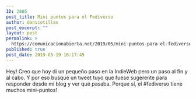 ```yaml
---
ID: 2805
post_title: Mini puntos para el Fediverso
author: danicotillas
post_excerpt: ""
layout: post
permalink: >
  https://comunicacionabierta.net/2019/05/mini-puntos-para-el-fediverso/
published: true
post_date: 2019-05-19 16:17:45
---
```

Hey! Creo que hoy di un pequeño paso en la IndieWeb pero un paso al fin y al cabo. Y por eso busqué un tweet tuyo que fuese sugerente para responder desde mi blog y ver qué pasaba. Porque sí, el #fediverso tiene muchos mini-puntos!